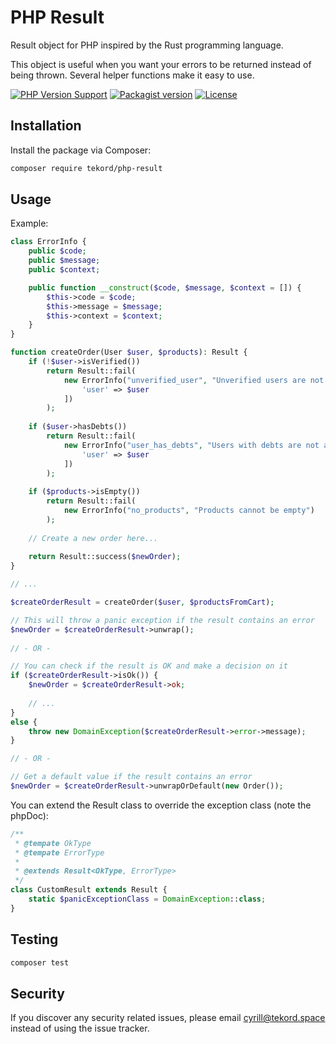 # PHP Result

Result object for PHP inspired by the Rust programming language.

This object is useful when you want your errors to be returned instead of being thrown. Several helper functions make it
easy to use.

[![PHP Version Support][php-badge]][php]
[![Packagist version][packagist-badge]][packagist]
[![License][license-badge]][license]

[php-badge]: https://img.shields.io/packagist/php-v/tekord/php-result?logo=php&color=8892BF
[php]: https://www.php.net/supported-versions.php
[packagist-badge]: https://img.shields.io/packagist/v/tekord/php-result.svg?logo=packagist
[packagist]: https://packagist.org/packages/tekord/php-result
[license-badge]: https://img.shields.io/badge/license-MIT-green.svg
[license]: https://github.com/tekord/php-result/blob/main/LICENSE-MIT

## Installation

Install the package via Composer:

```bash
composer require tekord/php-result
```

## Usage

Example:

```php
class ErrorInfo {
    public $code;
    public $message;
    public $context;

    public function __construct($code, $message, $context = []) {
        $this->code = $code;
        $this->message = $message;
        $this->context = $context;
    }
}

function createOrder(User $user, $products): Result {
    if (!$user->isVerified())
        return Result::fail(
            new ErrorInfo("unverified_user", "Unverified users are not allowed to order", [
                'user' => $user
            ])
        );
        
    if ($user->hasDebts())
        return Result::fail(
            new ErrorInfo("user_has_debts", "Users with debts are not allowed to order new items", [
                'user' => $user
            ])
        );
        
    if ($products->isEmpty())
        return Result::fail(
            new ErrorInfo("no_products", "Products cannot be empty")
        );
  
    // Create a new order here...
    
    return Result::success($newOrder);
}

// ...

$createOrderResult = createOrder($user, $productsFromCart);

// This will throw a panic exception if the result contains an error
$newOrder = $createOrderResult->unwrap();
   
// - OR -

// You can check if the result is OK and make a decision on it
if ($createOrderResult->isOk()) {
    $newOrder = $createOrderResult->ok;
    
    // ...
}
else {
    throw new DomainException($createOrderResult->error->message);
}

// - OR -

// Get a default value if the result contains an error
$newOrder = $createOrderResult->unwrapOrDefault(new Order());
```

You can extend the Result class to override the exception class (note the phpDoc):

```php
/**
 * @tempate OkType
 * @tempate ErrorType
 *
 * @extends Result<OkType, ErrorType>
 */
class CustomResult extends Result {
    static $panicExceptionClass = DomainException::class;
}
```

## Testing

```bash
composer test
```

## Security

If you discover any security related issues, please email [cyrill@tekord.space](mailto:cyrill@tekord.space) instead of
using the issue tracker.
